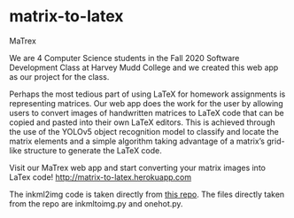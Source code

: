 # matrix-to-latex

MaTrex

We are 4 Computer Science students in the Fall 2020 Software Development Class at Harvey Mudd College and we created this web app as our project for the class.

Perhaps the most tedious part of using LaTeX for homework assignments is representing matrices. Our web app does the work for the user by allowing users to convert images of handwritten matrices to LaTeX code that can be copied and pasted into their own LaTeX editors. This is achieved through the use of the YOLOv5 object recognition model to classify and locate the matrix elements and a simple algorithm taking advantage of a matrix’s grid-like structure to generate the LaTeX code.

Visit our MaTrex web app and start converting your matrix images into LaTex code!
http://matrix-to-latex.herokuapp.com


The inkml2img code is taken directly from [this repo](https://github.com/RobinXL/inkml2img). The files directly taken from the repo are inkmltoimg.py and onehot.py.
